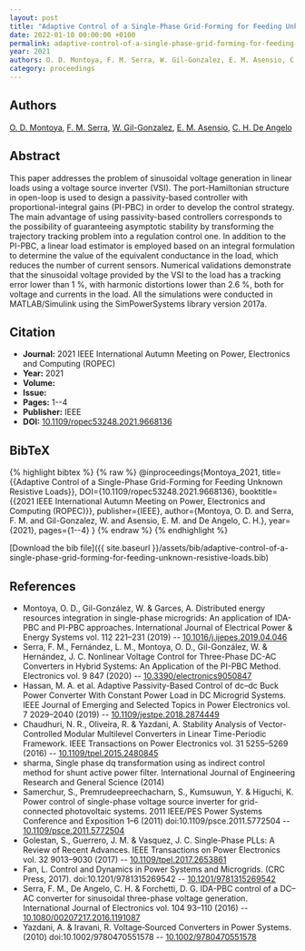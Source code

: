 ```yaml
---
layout: post
title: "Adaptive Control of a Single-Phase Grid-Forming for Feeding Unknown Resistive Loads"
date: 2022-01-10 00:00:00 +0100
permalink: adaptive-control-of-a-single-phase-grid-forming-for-feeding-unknown-resistive-loads
year: 2021
authors: O. D. Montoya, F. M. Serra, W. Gil-Gonzalez, E. M. Asensio, C. H. De Angelo
category: proceedings
---
```

 
## Authors
[O. D. Montoya](authors/oscar-danilo-montoya), [F. M. Serra](authors/federico-m-serra), [W. Gil-Gonzalez](authors/walter-julian-gil-gonzalez), [E. M. Asensio](authors/e-m-asensio), [C. H. De Angelo](authors/cristian-h-de-angelo)
 
## Abstract
This paper addresses the problem of sinusoidal voltage generation in linear loads using a voltage source inverter (VSI). The port-Hamiltonian structure in open-loop is used to design a passivity-based controller with proportional-integral gains (PI-PBC) in order to develop the control strategy. The main advantage of using passivity-based controllers corresponds to the possibility of guaranteeing asymptotic stability by transforming the trajectory tracking problem into a regulation control one. In addition to the PI-PBC, a linear load estimator is employed based on an integral formulation to determine the value of the equivalent conductance in the load, which reduces the number of current sensors. Numerical validations demonstrate that the sinusoidal voltage provided by the VSI to the load has a tracking error lower than 1 %, with harmonic distortions lower than 2.6 %, both for voltage and currents in the load. All the simulations were conducted in MATLAB/Simulink using the SimPowerSystems library version 2017a.
 
## Citation
- **Journal:** 2021 IEEE International Autumn Meeting on Power, Electronics and Computing (ROPEC)
- **Year:** 2021
- **Volume:** 
- **Issue:** 
- **Pages:** 1--4
- **Publisher:** IEEE
- **DOI:** [10.1109/ropec53248.2021.9668136](https://doi.org/10.1109/ropec53248.2021.9668136)
 
## BibTeX
{% highlight bibtex %}
{% raw %}
@inproceedings{Montoya_2021,
  title={{Adaptive Control of a Single-Phase Grid-Forming for Feeding Unknown Resistive Loads}},
  DOI={10.1109/ropec53248.2021.9668136},
  booktitle={{2021 IEEE International Autumn Meeting on Power, Electronics and Computing (ROPEC)}},
  publisher={IEEE},
  author={Montoya, O. D. and Serra, F. M. and Gil-Gonzalez, W. and Asensio, E. M. and De Angelo, C. H.},
  year={2021},
  pages={1--4}
}
{% endraw %}
{% endhighlight %}
 
[Download the bib file]({{ site.baseurl }}/assets/bib/adaptive-control-of-a-single-phase-grid-forming-for-feeding-unknown-resistive-loads.bib)
 
## References
- Montoya, O. D., Gil-González, W. & Garces, A. Distributed energy resources integration in single-phase microgrids: An application of IDA-PBC and PI-PBC approaches. International Journal of Electrical Power &amp; Energy Systems vol. 112 221–231 (2019) -- [10.1016/j.ijepes.2019.04.046](https://doi.org/10.1016/j.ijepes.2019.04.046)
- Serra, F. M., Fernández, L. M., Montoya, O. D., Gil-González, W. & Hernández, J. C. Nonlinear Voltage Control for Three-Phase DC-AC Converters in Hybrid Systems: An Application of the PI-PBC Method. Electronics vol. 9 847 (2020) -- [10.3390/electronics9050847](https://doi.org/10.3390/electronics9050847)
- Hassan, M. A. et al. Adaptive Passivity-Based Control of dc–dc Buck Power Converter With Constant Power Load in DC Microgrid Systems. IEEE Journal of Emerging and Selected Topics in Power Electronics vol. 7 2029–2040 (2019) -- [10.1109/jestpe.2018.2874449](https://doi.org/10.1109/jestpe.2018.2874449)
- Chaudhuri, N. R., Oliveira, R. & Yazdani, A. Stability Analysis of Vector-Controlled Modular Multilevel Converters in Linear Time-Periodic Framework. IEEE Transactions on Power Electronics vol. 31 5255–5269 (2016) -- [10.1109/tpel.2015.2480845](https://doi.org/10.1109/tpel.2015.2480845)
- sharma, Single phase dq transformation using as indirect control method for shunt active power filter. International Journal of Engineering Research and General Science (2014)
- Samerchur, S., Premrudeepreechacharn, S., Kumsuwun, Y. & Higuchi, K. Power control of single-phase voltage source inverter for grid-connected photovoltaic systems. 2011 IEEE/PES Power Systems Conference and Exposition 1–6 (2011) doi:10.1109/psce.2011.5772504 -- [10.1109/psce.2011.5772504](https://doi.org/10.1109/psce.2011.5772504)
- Golestan, S., Guerrero, J. M. & Vasquez, J. C. Single-Phase PLLs: A Review of Recent Advances. IEEE Transactions on Power Electronics vol. 32 9013–9030 (2017) -- [10.1109/tpel.2017.2653861](https://doi.org/10.1109/tpel.2017.2653861)
- Fan, L. Control and Dynamics in Power Systems and Microgrids. (CRC Press, 2017). doi:10.1201/9781315269542 -- [10.1201/9781315269542](https://doi.org/10.1201/9781315269542)
- Serra, F. M., De Angelo, C. H. & Forchetti, D. G. IDA-PBC control of a DC–AC converter for sinusoidal three-phase voltage generation. International Journal of Electronics vol. 104 93–110 (2016) -- [10.1080/00207217.2016.1191087](https://doi.org/10.1080/00207217.2016.1191087)
- Yazdani, A. & Iravani, R. Voltage‐Sourced Converters in Power Systems. (2010) doi:10.1002/9780470551578 -- [10.1002/9780470551578](https://doi.org/10.1002/9780470551578)

